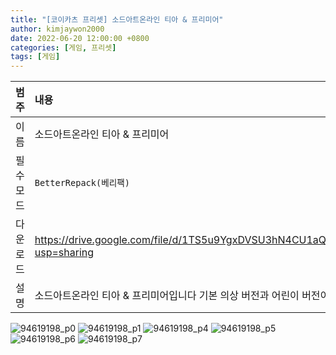 ```yaml
---
title: "[코이카츠 프리셋] 소드아트온라인 티아 & 프리미어"
author: kimjaywon2000
date: 2022-06-20 12:00:00 +0800
categories: [게임, 프리셋]
tags: [게임]
---
```


| 범주             | 내용            |
|:----------------|:---------------|
| 이름             | 소드아트온라인 티아 & 프리미어  |
| 필수 모드         | `BetterRepack(베리팩)`       |
| 다운로드          | <https://drive.google.com/file/d/1TS5u9YgxDVSU3hN4CU1aQbnqosPPbjZO/view?usp=sharing> |
| 설명             | 소드아트온라인 티아 & 프리미어입니다 기본 의상 버전과 어린이 버전이 있습니다   |

![94619198_p0](https://user-images.githubusercontent.com/76558033/174754369-835de5b2-baf4-488c-8588-368ade8fc490.png)
![94619198_p1](https://user-images.githubusercontent.com/76558033/174754381-c5fd65d4-93ba-4ba3-91f7-f0d9c5077fa6.png)
![94619198_p4](https://user-images.githubusercontent.com/76558033/174754391-3d42c397-320d-4a2b-85fd-79e50ec6fa3e.png)
![94619198_p5](https://user-images.githubusercontent.com/76558033/174754396-e1f2e510-7380-4468-baab-c39185768540.png)
![94619198_p6](https://user-images.githubusercontent.com/76558033/174754403-366c80dd-2160-4b24-8b86-8a24f870ce7f.png)
![94619198_p7](https://user-images.githubusercontent.com/76558033/174754409-121c7398-2816-4cad-9ade-615165d5d3a6.png)

